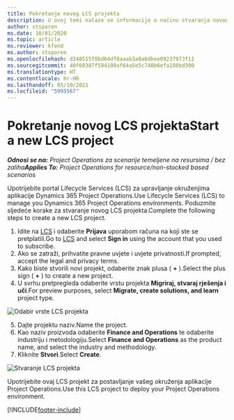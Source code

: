 ```yaml
---
title: Pokretanje novog LCS projekta
description: U ovoj temi nalaze se informacije o načinu stvaranja novog projekta u LCS-u za vaše okruženje aplikacije Project Operations.
author: stsporen
ms.date: 10/01/2020
ms.topic: article
ms.reviewer: kfend
ms.author: stsporen
ms.openlocfilehash: d348515f8bd64df8aaab3a8a6dbee09237973f11
ms.sourcegitcommit: 40f68387f594180af64a5e5c748b6efa188bd300
ms.translationtype: HT
ms.contentlocale: hr-HR
ms.lasthandoff: 05/10/2021
ms.locfileid: "5995567"
---
```

# <a name="start-a-new-lcs-project"></a><span data-ttu-id="a2763-103">Pokretanje novog LCS projekta</span><span class="sxs-lookup"><span data-stu-id="a2763-103">Start a new LCS project</span></span>

<span data-ttu-id="a2763-104">_**Odnosi se na:** Project Operations za scenarije temeljene na resursima / bez zaliha_</span><span class="sxs-lookup"><span data-stu-id="a2763-104">_**Applies To:** Project Operations for resource/non-stocked based scenarios_</span></span>

<span data-ttu-id="a2763-105">Upotrijebite portal Lifecycle Services (LCS) za upravljanje okruženjima aplikacije Dynamics 365 Project Operations.</span><span class="sxs-lookup"><span data-stu-id="a2763-105">Use Lifecycle Services (LCS) to manage you Dynamics 365 Project Operations environments.</span></span> <span data-ttu-id="a2763-106">Poduzmite sljedeće korake za stvaranje novog LCS projekta.</span><span class="sxs-lookup"><span data-stu-id="a2763-106">Complete the following steps to create a new LCS project.</span></span>

1. <span data-ttu-id="a2763-107">Idite na [LCS](https://lcs.dynamics.com/Logon/Index) i odaberite **Prijava** uporabom računa na koji ste se pretplatili.</span><span class="sxs-lookup"><span data-stu-id="a2763-107">Go to [LCS](https://lcs.dynamics.com/Logon/Index) and select **Sign in** using the account that you used to subscribe.</span></span>
2. <span data-ttu-id="a2763-108">Ako se zatraži, prihvatite pravne uvjete i uvjete privatnosti.</span><span class="sxs-lookup"><span data-stu-id="a2763-108">If prompted, accept the legal and privacy terms.</span></span>
3. <span data-ttu-id="a2763-109">Kako biste stvorili novi projekt, odaberite znak plusa ( **+** ).</span><span class="sxs-lookup"><span data-stu-id="a2763-109">Select the plus sign ( **+** ) to create a new project.</span></span>
4. <span data-ttu-id="a2763-110">U svrhu pretpregleda odaberite vrstu projekta **Migriraj, stvaraj rješenja i uči**.</span><span class="sxs-lookup"><span data-stu-id="a2763-110">For preview purposes, select **Migrate, create solutions, and learn** project type.</span></span>

  ![Odabir vrste LCS projekta](./media/create-lcs-1.png)

5. <span data-ttu-id="a2763-112">Dajte projektu naziv.</span><span class="sxs-lookup"><span data-stu-id="a2763-112">Name the project.</span></span> 
6. <span data-ttu-id="a2763-113">Kao naziv proizvoda odaberite **Finance and Operations** te odaberite industriju i metodologiju.</span><span class="sxs-lookup"><span data-stu-id="a2763-113">Select **Finance and Operations** as the product name, and select the industry and methodology.</span></span> 
7. <span data-ttu-id="a2763-114">Kliknite **Stvori**.</span><span class="sxs-lookup"><span data-stu-id="a2763-114">Select **Create**.</span></span>

![Stvaranje LCS projekta](./media/create-lcs-2.png)

<span data-ttu-id="a2763-116">Upotrijebite ovaj LCS projekt za postavljanje vašeg okruženja aplikacije Project Operations.</span><span class="sxs-lookup"><span data-stu-id="a2763-116">Use this LCS project to deploy your Project Operations environment.</span></span>



[!INCLUDE[footer-include](../includes/footer-banner.md)]